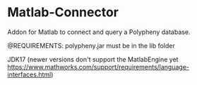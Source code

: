 # Matlab-Connector
Addon for Matlab to connect and query a Polypheny database.

@REQUIREMENTS:
polypheny.jar  must be in the lib folder

JDK17 (newer versions don't support the MatlabEngine yet https://www.mathworks.com/support/requirements/language-interfaces.html)